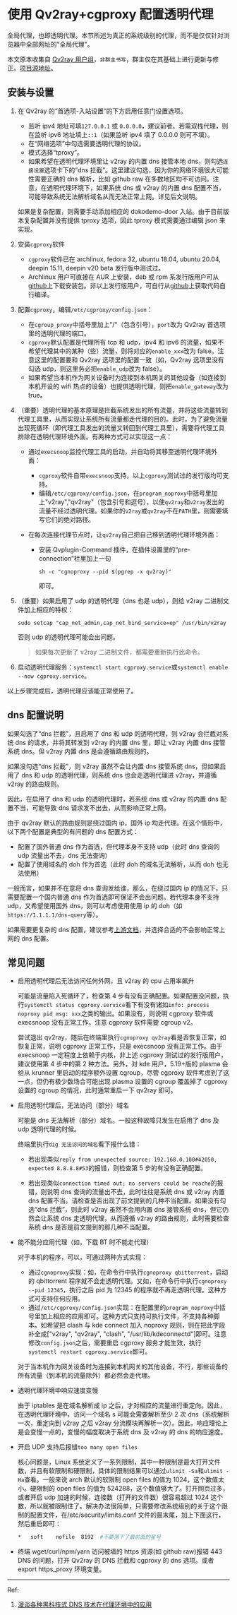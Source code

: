 # 使用 Qv2ray+cgproxy 配置透明代理

全局代理，也即透明代理。本节所述为真正的系统级别的代理，而不是仅仅针对浏览器中全部网址的"全局代理"。

本文原本收集自 [Qv2ray 用户组](https://t.me/qv2ray)，`非群主书写`，群主仅在其基础上进行更新与修正。[项目源地址](https://github.com/springzfx/cgproxy)。

## 安装与设置

1. 在 Qv2ray 的“首选项-入站设置”的下方启用任意门设置选项。

   - 监听 ipv4 地址可填`127.0.0.1` 或 `0.0.0.0`，建议前者。若需双栈代理，则在监听 ipv6 地址填上`::1`（如果监听 ipv4 填了 0.0.0.0 则可不填）。
   - 在“网络选项”中勾选需要透明代理的协议。
   - 模式选择“tproxy”。
   - 如果希望在透明代理环境里让 v2ray 的内置 dns 接管本地 dns，则勾选`连接设置`选项卡下的“dns 拦截”。这里建议勾选，因为你的网络环境很大可能性需要正确的 dns 解析，比如 github raw 在多数地区均不可访问。注意，在透明代理环境下，如果系统 dns 或 v2ray 的内置 dns 配置不当，可能导致系统无法解析域名从而无法正常上网。详见后文说明。

   如果是复杂配置，则需要手动添加相应的 dokodemo-door 入站。由于目前版本复杂配置并没有提供 tproxy 选项，因此 tproxy 模式需要通过编辑 json 来实现。

2. 安装`cgproxy`软件

   - `cgproxy`软件已在 archlinux, fedora 32, ubuntu 18.04, ubuntu 20.04, deepin 15.11, deepin v20 beta 发行版中测试过。
   - Archlinux 用户可直接在 AUR 上安装，deb 或 rpm 系发行版用户可从[github](https://github.com/springzfx/cgproxy/releases)上下载安装包。非以上发行版用户，可自行从[github](https://github.com/springzfx/cgproxy)上获取代码自行编译。

3. 配置`cgproxy`，编辑`/etc/cgproxy/config.json`：

   - 在`cgroup_proxy`中括号里加上"/"（包含引号），`port`改为 Qv2ray 首选项里的透明代理的端口。
   - `cgproxy`默认配置是代理所有 tcp 和 udp，ipv4 和 ipv6 的流量，如果不希望代理其中的某种（些）流量，则将对应的`enable_xxx`改为 false。注意这里的配置要和 Qv2ray 选项里的配置一致（如，Qv2ray 选项里没有勾选 udp，则这里务必把`enable_udp`改为 false）。
   - 如果希望当本机作为网关设备时为连接到本机网关的其他设备（如连接到本机开设的 wifi 热点的设备）也提供透明代理，则把`enable_gateway`改为 true。

4. （重要）透明代理的基本原理是拦截系统发出的所有流量，并将这些流量转到代理工具里，从而实现让系统所有流量都走代理的目的。此时，为了避免流量出现死循环（即代理工具发出的流量又转回到代理工具里），需要将代理工具排除在透明代理环境外面。有两种方式可以实现这一点：

   - 通过`execsnoop`监控代理工具的启动，并自动将其移至透明代理环境外面：

     - `cgproxy`软件自带`execsnoop`支持，以上`cgproxy`测试过的发行版均可支持。
     - 编辑`/etc/cgproxy/config.json`，在`program_noproxy`中括号里加上"v2ray","qv2ray"（包含引号和逗号），以使`qv2ray`和`v2ray`发出的流量不经过透明代理。如果你的`v2ray`或`qv2ray`不在`PATH`里，则需要填写它们的绝对路径。

   - 在每次连接代理节点时，让`qv2ray`自己把自己移到透明代理环境外面：

     - 安装 Qvplugin-Command 插件，在插件设置里的“pre-connection”栏里加上一句

       ```
       sh -c "cgnoproxy --pid $(pgrep -x qv2ray)"
       ```

       即可。

5. （重要）如果启用了 udp 的透明代理（dns 也是 udp），则给 v2ray 二进制文件加上相应的特权：

   ```
   sudo setcap "cap_net_admin,cap_net_bind_service=ep" /usr/bin/v2ray
   ```

   否则 udp 的透明代理可能会出问题。

   > 如果每次更新了 v2ray 二进制文件，都需要重新执行此命令。

6. 启动透明代理服务：`systemctl start cgproxy.service`或`systemctl enable --now cgproxy.service`。

以上步骤完成后，透明代理应该能正常使用了。

## dns 配置说明

如果勾选了“dns 拦截”，且启用了 dns 和 udp 的透明代理，则 v2ray 会拦截对系统 dns 的请求，并将其转发到 v2ray 的内置 dns 里，即让 v2ray 内置 dns 接管系统 dns。但 v2ray 内置 dns 是会遵循路由规则的。

如果没勾选“dns 拦截”，则 v2ray 虽然不会让内置 dns 接管系统 dns，但如果启用了 dns 和 udp 的透明代理，则系统 dns 也会走透明代理进 v2ray，并遵循 v2ray 的路由规则。

因此，在启用了 dns 和 udp 的透明代理时，若系统 dns 或 v2ray 的内置 dns 配置不当，可能导致 dns 请求发不出去，从而影响正常上网。

由于 qv2ray 默认的路由规则是绕过国内 ip，国外 ip 均走代理。在这个情形中，以下两个配置是典型的有问题的 dns 配置方式：

- 配置了国外普通 dns 作为首选，但代理本身不支持 udp（此时 dns 查询的 udp 流量出不去，dns 无法查询）
- 配置了使用域名的 doh 作为首选（此时 doh 的域名无法解析，从而 doh 也无法使用）

一般而言，如果并不在意将 dns 查询发给谁，那么，在绕过国内 ip 的情况下，只需要配置一个国内普通 dns 作为首选即可保证不会出问题。若代理本身不支持 udp，又希望使用国外 dns，则可以考虑使用使用 ip 的 doh（如`https://1.1.1.1/dns-query`等）。

如果需要更复杂的 dns 配置，建议参考[上游文档](https://www.v2ray.com/chapter_02/04_dns.html)，并选择合适的不会影响正常上网的 dns 配置。

## 常见问题

- 启用透明代理后无法访问任何外网，且 v2ray 的 cpu 占用率飙升

  可能是流量陷入死循环了，检查第 4 步有没有正确配置。如果配置没问题，执行`systemctl status cgproxy.service`看下有没有诸如`info: process noproxy pid msg: xxx`之类的输出。如果没有，则说明 cgproxy 软件或 execsnoop 没有正常工作。注意 cgproxy 软件需要 cgroup v2。

  尝试退出 qv2ray，随后在终端里执行`cgnoproxy qv2ray`看是否恢复正常，如恢复正常，说明 cgproxy 正常工作，只是 execsnoop 没有正常工作。由于 execsnoop 一定程度上依赖于内核，非上述 cgproxy 测试过的发行版用户，建议使用第 4 步中的第 2 种方法。另外，对 kde 用户，5.19+版的 plasma 会给从 krunner 里启动的程序额外设置 cgroup，尽管 cgproxy 软件考虑到了这一点，但仍有极少数场合可能出现 plasma 设置的 cgroup 覆盖掉了 cgproxy 设置的 cgroup 的情况，此时通常重启一下 qv2ray 即可。

- 启用透明代理后，无法访问（部分）域名

  可能是 dns 无法解析（部分）域名。一般这种故障只发生在启用了 dns 及 udp 透明代理的时候。

  终端里执行`dig 无法访问的域名`看下报什么错：

  - 若出现类似`reply from unexpected source: 192.168.0.100#42050, expected 8.8.8.8#53`的报错，则检查第 5 步的有没有正确配置。

  - 若出现类似`connection timed out; no servers could be reache`的报错，则说明 dns 查询的流量出不去，此时往往是系统 dns 或 v2ray 内置 dns 配置不当。请检查是否出现了前文提到的几种不当配置。如果没有勾选“dns 拦截”，则此时 v2ray 虽然不会用内置 dns 接管系统 dns，但它仍然会让系统 dns 走透明代理，从而遵循 v2ray 的路由规则，此时需要检查系统 dns 是否是前文提到的那几种不当配置。

- 能不能分应用代理（如，下载 BT 时不能走代理）

  对于本机的程序，可以，可通过两种方式实现：

  - 通过`cgnoproxy`实现：如，在命令行中执行`cgnoproxy qbittorrent`，启动的 qbittorrent 程序就不会走透明代理。又如，在命令行中执行`cgnoproxy --pid 12345`，执行之后 pid 为 12345 的程序就不再走透明代理。这种方式可支持任何应用。
  - 通过`/etc/cgproxy/config.json`实现：在配置里的`program_noproxy`中括号里加上相应的应用即可。这种方式只支持可执行文件，不支持各种脚本。如希望把 clash 与 kde connect 加入 noproxy 规则，则在把此字段补全成["v2ray", "qv2ray", "clash", "/usr/lib/kdeconnectd"]即可。注意修改`config.json`之后，需要重启 cgproxy 服务才能生效，执行`systemctl restart cgproxy.service`即可。

  对于当本机作为网关设备时为连接到本机网关的其他设备，不行，那些设备的所有流量（到本机的流量除外）都必然会走代理。

- 透明代理环境中响应速度变慢

  由于 iptables 是在域名解析成 ip 之后，才对相应的流量进行重定向。因此，在透明代理环境中，访问一个域名 s 可能会需要解析至少 2 次 dns（系统解析一次，重定向到 v2ray 之后 v2ray 分流模块再解析一次）。因此，响应理论上是会变慢一点的，变慢的幅度取决于系统 dns 及 v2ray 的 dns 的响应速度。

- 开启 UDP 支持后报错`too many open files`

  核心问题是，Linux 系统定义了一系列限制，其中一种限制是最大打开文件数，并且有软限制和硬限制，具体的限制结果可以通过`ulimit -Sa`和`ulimit -Ha`查看。一般来说 arch 默认的软限制 open files 的值为 1024，这个数值太小。硬限制的 open files 的值为 524288，这个数值够大了。打开网页过多，或者开启 udp 加速的时候，连接数（打开的文件数）很容易超过 1024 这个数，所以就被限制住了。解决办法很简单，只需要修改系统级别的关于这个限制的配置文件，在/etc/security/limits.conf 文件的最末尾，加上下面这行，然后重启即可：

  ```bash
  *   soft    nofile  8192  #不要落下了最前面的星号
  ```

- 终端 wget/curl/npm/yarn 访问被墙的 https 资源(如 github raw)报错 443
  DNS 的问题，打开 Qv2ray 的 DNS 拦截和 cgproxy 的 dns 选项。或者 export https_proxy 环境变量。

---

Ref:

1. [漫谈各种黑科技式 DNS 技术在代理环境中的应用](https://tachyondevel.medium.com/%E6%BC%AB%E8%B0%88%E5%90%84%E7%A7%8D%E9%BB%91%E7%A7%91%E6%8A%80%E5%BC%8F-dns-%E6%8A%80%E6%9C%AF%E5%9C%A8%E4%BB%A3%E7%90%86%E7%8E%AF%E5%A2%83%E4%B8%AD%E7%9A%84%E5%BA%94%E7%94%A8-62c50e58cbd0)
